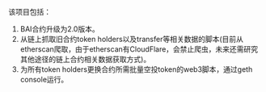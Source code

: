 该项目包括：
1. BAI合约升级为2.0版本。
2. 从链上抓取旧合约token holders以及transfer等相关数据的脚本(目前从etherscan爬取，由于etherscan有CloudFlare，会禁止爬虫，未来还需研究其他途径的链上合约相关数据获取方式)。
3. 为所有token holders更换合约所需批量空投token的web3脚本，通过geth console运行。